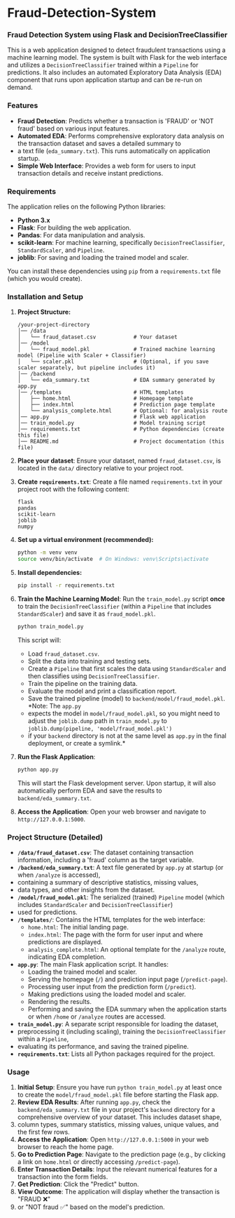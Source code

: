 # Fraud-Detection-System
### Fraud Detection System using Flask and DecisionTreeClassifier

This is a web application designed to detect fraudulent transactions using a machine learning model. The system is built with Flask 
for the web interface and utilizes a `DecisionTreeClassifier` 
trained within a `Pipeline` for predictions. It also includes an automated Exploratory Data Analysis (EDA) component 
that runs upon application startup and can be re-run on demand.

### Features

* **Fraud Detection**: Predicts whether a transaction is 'FRAUD' or 'NOT fraud' based on various input features.
* **Automated EDA**: Performs comprehensive exploratory data analysis on the transaction dataset and saves a detailed summary to
* a text file (`eda_summary.txt`). This runs automatically on application startup.
* **Simple Web Interface**: Provides a web form for users to input transaction details and receive instant predictions.

### Requirements

The application relies on the following Python libraries:

* **Python 3.x**
* **Flask**: For building the web application.
* **Pandas**: For data manipulation and analysis.
* **scikit-learn**: For machine learning, specifically `DecisionTreeClassifier`, `StandardScaler`, and `Pipeline`.
* **joblib**: For saving and loading the trained model and scaler.

You can install these dependencies using `pip` from a `requirements.txt` file (which you would create).

### Installation and Setup

1.  **Project Structure:**
    ```
    /your-project-directory
    │── /data
    │   └── fraud_dataset.csv            # Your dataset
    │── /model
    │   └── fraud_model.pkl              # Trained machine learning model (Pipeline with Scaler + Classifier)
    │   └── scaler.pkl                   # (Optional, if you save scaler separately, but pipeline includes it)
    │── /backend
    │   └── eda_summary.txt              # EDA summary generated by app.py
    │── /templates                       # HTML templates
    │   ├── home.html                    # Homepage template
    │   ├── index.html                   # Prediction page template
    │   └── analysis_complete.html       # Optional: for analysis route
    │── app.py                           # Flask web application
    │── train_model.py                   # Model training script
    │── requirements.txt                 # Python dependencies (create this file)
    │── README.md                        # Project documentation (this file)
    ```

2.  **Place your dataset**: Ensure your dataset, named `fraud_dataset.csv`, is located in the `data/` directory relative to your project root.

3.  **Create `requirements.txt`**: Create a file named `requirements.txt` in your project root with the following content:
    ```
    flask
    pandas
    scikit-learn
    joblib
    numpy
    ```

4.  **Set up a virtual environment (recommended):**
    ```bash
    python -m venv venv
    source venv/bin/activate  # On Windows: venv\Scripts\activate
    ```

5.  **Install dependencies:**
    ```bash
    pip install -r requirements.txt
    ```

6.  **Train the Machine Learning Model**:
    Run the `train_model.py` script **once** to train the `DecisionTreeClassifier` (within a `Pipeline`
     that includes `StandardScaler`) and save it as `fraud_model.pkl`.
    ```bash
    python train_model.py
    ```
    This script will:
    * Load `fraud_dataset.csv`.
    * Split the data into training and testing sets.
    * Create a `Pipeline` that first scales the data using `StandardScaler` and then classifies using `DecisionTreeClassifier`.
    * Train the pipeline on the training data.
    * Evaluate the model and print a classification report.
    * Save the trained pipeline (model) to `backend/model/fraud_model.pkl`. *Note: The `app.py`
    * expects the model in `model/fraud_model.pkl`, so you might need to adjust the `joblib.dump` path in `train_model.py` to `joblib.dump(pipeline, 'model/fraud_model.pkl')`
    * if your `backend` directory is not at the same level as `app.py` in the final deployment, or create a symlink.*

8.  **Run the Flask Application**:
    ```bash
    python app.py
    ```
    This will start the Flask development server. Upon startup, it will also automatically perform EDA
    and save the results to `backend/eda_summary.txt`.

9.  **Access the Application**: Open your web browser and navigate to `http://127.0.0.1:5000`.

### Project Structure (Detailed)

* **`/data/fraud_dataset.csv`**: The dataset containing transaction information, including a 'fraud' column as the target variable.
* **`/backend/eda_summary.txt`**: A text file generated by `app.py` at startup (or when `/analyze` is accessed),
* containing a summary of descriptive statistics, missing values,
* data types, and other insights from the dataset.
* **`/model/fraud_model.pkl`**: The serialized (trained) `Pipeline` model (which includes `StandardScaler` and `DecisionTreeClassifier`)
* used for predictions.
* **`/templates/`**: Contains the HTML templates for the web interface:
    * `home.html`: The initial landing page.
    * `index.html`: The page with the form for user input and where predictions are displayed.
    * `analysis_complete.html`: An optional template for the `/analyze` route, indicating EDA completion.
* **`app.py`**: The main Flask application script. It handles:
    * Loading the trained model and scaler.
    * Serving the homepage (`/`) and prediction input page (`/predict-page`).
    * Processing user input from the prediction form (`/predict`).
    * Making predictions using the loaded model and scaler.
    * Rendering the results.
    * Performing and saving the EDA summary when the application starts or when `/home` or `/analyze` routes are accessed.
* **`train_model.py`**: A separate script responsible for loading the dataset,
*  preprocessing it (including scaling), training the `DecisionTreeClassifier` within a `Pipeline`,
*  evaluating its performance, and saving the trained pipeline.
* **`requirements.txt`**: Lists all Python packages required for the project.

### Usage

1.  **Initial Setup**: Ensure you have run `python train_model.py` at least once to create the `model/fraud_model.pkl` file before starting the Flask app.
2.  **Review EDA Results**: After running `app.py`, check the `backend/eda_summary.txt` file in your project's `backend` directory for a comprehensive overview of your dataset. This includes dataset shape,
3.  column types, summary statistics, missing values, unique values, and the first few rows.
4.  **Access the Application**: Open `http://127.0.0.1:5000` in your web browser to reach the home page.
5.  **Go to Prediction Page**: Navigate to the prediction page (e.g., by clicking a link on `home.html` or directly accessing `/predict-page`).
6.  **Enter Transaction Details**: Input the relevant numerical features for a transaction into the form fields.
7.  **Get Prediction**: Click the "Predict" button.
8.  **View Outcome**: The application will display whether the transaction is "FRAUD ❌"
9.  or "NOT fraud ✅" based on the model's prediction.
